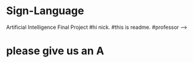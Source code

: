 # Sign-Language
Artificial Intelligence Final Project
#hi nick.
#this is readme.
#professor -->
# please give us an A

